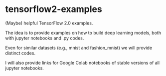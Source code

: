 # tensorflow2-examples
(Maybe) helpful TensorFlow 2.0 examples. 

The idea is to provide examples on how to build deep learning models, both with jupyter notebooks and .py codes.

Even for similar datasets (e.g., mnist and fashion_mnist) we will provide distinct codes.

I will also provide links for Google Colab notebooks of stable versions of all jupyter notebooks.
